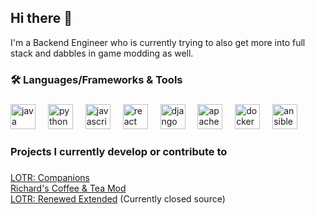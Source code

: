 ## Hi there 👋

<p align="left">I'm a Backend Engineer who is currently trying to also get more into full stack and dabbles in game modding as well.</p>

###

<h3 align="left">🛠️ Languages/Frameworks & Tools</h3>

###

<div align="left">
  <img src="https://cdn.jsdelivr.net/gh/devicons/devicon/icons/java/java-original.svg" height="40" alt="java logo"  />
  <img width="12" />
  <img src="https://cdn.jsdelivr.net/gh/devicons/devicon/icons/python/python-original.svg" height="40" alt="python logo"  />
  <img width="12" />
  <img src="https://cdn.jsdelivr.net/gh/devicons/devicon/icons/javascript/javascript-original.svg" height="40" alt="javascript logo"  />
  <img width="12" />
  <img src="https://cdn.jsdelivr.net/gh/devicons/devicon/icons/react/react-original.svg" height="40" alt="react logo"  />
  <img width="12" />
  <img src="https://cdn.jsdelivr.net/gh/devicons/devicon/icons/django/django-plain.svg" height="40" alt="django logo"  />
  <img width="12" />
  <img src="https://cdn.jsdelivr.net/gh/devicons/devicon/icons/apachekafka/apachekafka-original.svg" height="40" alt="apachekafka logo"  />
  <img width="12" />
  <img src="https://cdn.jsdelivr.net/gh/devicons/devicon/icons/docker/docker-original.svg" height="40" alt="docker logo"  />
  <img width="12" />
  <img src="https://cdn.jsdelivr.net/gh/devicons/devicon/icons/ansible/ansible-original.svg" height="40" alt="ansible logo"  />
</div>

###

<h3 align="left">Projects I currently develop or contribute to</h3>

###

<p align="left">
  <a href="https://github.com/RichardsProjects/LOTR-Companions">LOTR: Companions</a><br />
<a href="https://github.com/RichardsProjects/Richard-s-Coffee-And-Tea-Mod">Richard's Coffee & Tea Mod</a><br />
<a href="https://modrinth.com/mod/lotr-renewed-extended">LOTR: Renewed Extended</a> (Currently closed source)
</p>
